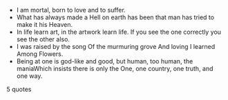  - I am mortal, born to love and to suffer.
 - What has always made a Hell on earth has been that man has tried to make it his Heaven.
 - In life learn art, in the artwork learn life. If you see the one correctly you see the other also.
 - I was raised by the song Of the murmuring grove And loving I learned Among Flowers.
 - Being at one is god-like and good, but human, too human, the maniaWhich insists there is only the One, one country, one truth, and one way.

5 quotes